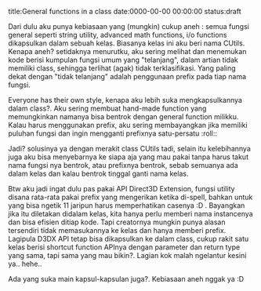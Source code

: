 title:General functions in a class
date:0000-00-00 00:00:00
status:draft

 Dari dulu aku punya kebiasaan yang (mungkin) cukup aneh : semua fungsi general seperti string utility, advanced math functions, i/o functions dikapsulkan dalam sebuah kelas. Biasanya kelas ini aku beri nama CUtils. Kenapa aneh? setidaknya menurutku, aku sering melihat dan menemukan kode berisi kumpulan fungsi umum yang "telanjang", dalam artian tidak memiliki class, sehingga terlihat (agak) tidak terklasifikasi. Yang paling dekat dengan "tidak telanjang" adalah penggunaan prefix pada tiap nama fungsi.

Everyone has their own style, kenapa aku lebih suka mengkapsulkannya dalam class?. Aku sering membuat hand-made function yang memungkinkan namanya bisa bentrok dengan general function milikku. Kalau harus menggunakan prefix, aku sering membayangkan jika memiliki puluhan fungsi dan ingin mengganti prefixnya satu-persatu :roll::

Jadi? solusinya ya dengan merakit class CUtils tadi, selain itu kelebihannya juga aku bisa menyebarnya ke siapa aja yang mau pakai tanpa harus takut nama fungsi nya bentrok, atau prefixnya bentrok, sebab semuanya ada dalam kelas dan kalau bentrok tinggal ganti nama kelas.

Btw aku jadi ingat dulu pas pakai API Direct3D Extension, fungsi utility disana rata-rata pakai prefix yang mengerikan ketika di-spell, bahkan untuk yang bisa ngetik 11 jaripun harus memperhatikan casenya :D . Bayangkan jika itu diletakan didalam kelas, kita hanya perlu memberi nama instancenya dan bisa efisien ditiap kode. Tapi creatornya mungkin punya alasan tersendiri tidak memasukannya ke kelas dan hanya memberi prefix. Lagipula D3DX API tetap bisa dikapsulkan ke dalam class, cukup rakit satu kelas berisi shortcut function APInya dengan parameter dan return type yang sama, tapi sama yang mau bikin?. Lagian kok malah ngelantur kesini ya.. hehe..

Ada yang suka main kapsul-kapsulan juga?. Kebiasaan aneh nggak ya :D